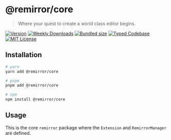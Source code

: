 # @remirror/core

> Where your quest to create a world class editor begins.

[![Version][version]][npm] [![Weekly Downloads][downloads-badge]][npm] [![Bundled size][size-badge]][size] [![Typed Codebase][typescript]](#) [![MIT License][license]](#)

[version]: https://flat.badgen.net/npm/v/@remirror/core
[npm]: https://npmjs.com/package/@remirror/core
[license]: https://flat.badgen.net/badge/license/MIT/purple
[size]: https://bundlephobia.com/result?p=@remirror/core
[size-badge]: https://flat.badgen.net/bundlephobia/minzip/@remirror/core
[typescript]: https://flat.badgen.net/badge/icon/TypeScript?icon=typescript&label
[downloads-badge]: https://badgen.net/npm/dw/@remirror/core/red?icon=npm

## Installation

```bash
# yarn
yarn add @remirror/core

# pnpm
pnpm add @remirror/core

# npm
npm install @remirror/core
```

## Usage

This is the core `remirror` package where the `Extension` and `RemirrorManager` are defined.
